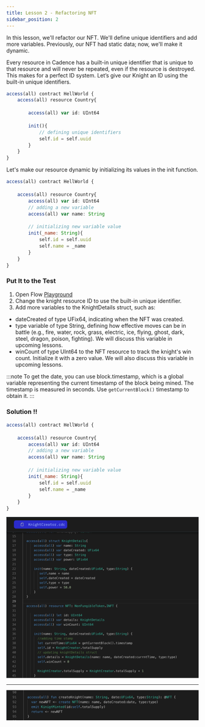 ```yaml
---
title: Lesson 2 - Refactoring NFT
sidebar_position: 2
---
```


In this lesson, we'll refactor our NFT. We'll define unique identifiers and add more variables. Previously, our NFT had static data; now, we'll make it dynamic.

Every resource in Cadence has a built-in unique identifier that is unique to that resource and will never be repeated, even if the resource is destroyed. This makes for a perfect ID system. Let’s give our Knight an ID using the built-in unique identifiers.

```jsx
access(all) contract HellWorld {
	access(all) resource Country{

		access(all) var id: UInt64

		init(){
			// defining unique identifiers
			self.id = self.uuid
		}
	}
}
```

Let's make our resource dynamic by initializing its values in the init function.

```jsx
access(all) contract HellWorld {

	access(all) resource Country{
		access(all) var id: UInt64
		// adding a new variable
		access(all) var name: String

		// initializing new variable value
		init(_name: String){
			self.id = self.uuid
			self.name = _name
		}
	}
}
```

### Put It to the Test

1. Open Flow [Playground](https://play.flow.com/)
2. Change the knight resource ID to use the built-in unique identifier.
3. Add more variables to the KnightDetails struct, such as:

- dateCreated of type UFix64, indicating when the NFT was created.
- type variable of type String, defining how effective moves can be in battle (e.g., fire, water, rock, grass, electric, ice, flying, ghost, dark, steel, dragon, poison, fighting). We will discuss this variable in upcoming lessons.
- winCount of type UInt64 to the NFT resource to track the knight's win count. Initialize it with a zero value. We will also discuss this variable in upcoming lessons.

:::note
To get the date, you can use block.timestamp, which is a global variable representing the current timestamp of the block being mined. The timestamp is measured in seconds. Use `getCurrentBlock()` timestamp to obtain it.
:::

### Solution !!

```jsx
access(all) contract HellWorld {

	access(all) resource Country{
		access(all) var id: UInt64
		// adding a new variable
		access(all) var name: String

		// initializing new variable value
		init(_name: String){
			self.id = self.uuid
			self.name = _name
		}
	}
}
```

![Alt text](image-4.png)

---

![Alt text](image-5.png)
